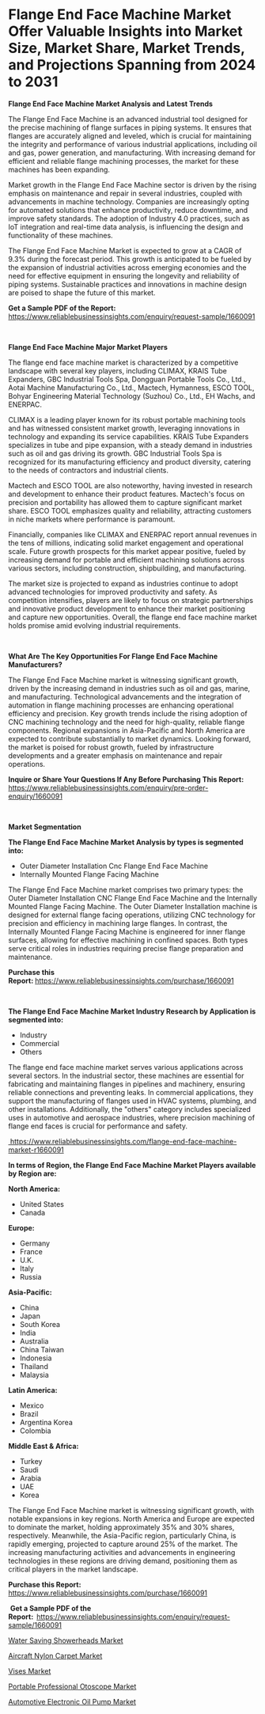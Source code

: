 <p><h1>Flange End Face Machine Market Offer Valuable Insights into Market Size, Market Share, Market Trends, and Projections Spanning from 2024 to 2031</h1></p><p><strong>Flange End Face Machine Market Analysis and Latest Trends</strong></p>
<p><p>The Flange End Face Machine is an advanced industrial tool designed for the precise machining of flange surfaces in piping systems. It ensures that flanges are accurately aligned and leveled, which is crucial for maintaining the integrity and performance of various industrial applications, including oil and gas, power generation, and manufacturing. With increasing demand for efficient and reliable flange machining processes, the market for these machines has been expanding.</p><p>Market growth in the Flange End Face Machine sector is driven by the rising emphasis on maintenance and repair in several industries, coupled with advancements in machine technology. Companies are increasingly opting for automated solutions that enhance productivity, reduce downtime, and improve safety standards. The adoption of Industry 4.0 practices, such as IoT integration and real-time data analysis, is influencing the design and functionality of these machines.</p><p>The Flange End Face Machine Market is expected to grow at a CAGR of 9.3% during the forecast period. This growth is anticipated to be fueled by the expansion of industrial activities across emerging economies and the need for effective equipment in ensuring the longevity and reliability of piping systems. Sustainable practices and innovations in machine design are poised to shape the future of this market.</p></p>
<p><strong>Get a Sample PDF of the Report:&nbsp;</strong> <a href="https://www.reliablebusinessinsights.com/enquiry/request-sample/1660091?utm_campaign=1138&utm_medium=2&utm_source=Github&utm_content=ia&utm_term=26102024&utm_id=flange-end-face-machine">https://www.reliablebusinessinsights.com/enquiry/request-sample/1660091</a></p>
<p>&nbsp;</p>
<p><strong>Flange End Face Machine Major Market Players</strong></p>
<p><p>The flange end face machine market is characterized by a competitive landscape with several key players, including CLIMAX, KRAIS Tube Expanders, GBC Industrial Tools Spa, Dongguan Portable Tools Co., Ltd., Aotai Machine Manufacturing Co., Ltd., Mactech, Hymanness, ESCO TOOL, Bohyar Engineering Material Technology (Suzhou) Co., Ltd., EH Wachs, and ENERPAC. </p><p>CLIMAX is a leading player known for its robust portable machining tools and has witnessed consistent market growth, leveraging innovations in technology and expanding its service capabilities. KRAIS Tube Expanders specializes in tube and pipe expansion, with a steady demand in industries such as oil and gas driving its growth. GBC Industrial Tools Spa is recognized for its manufacturing efficiency and product diversity, catering to the needs of contractors and industrial clients.</p><p>Mactech and ESCO TOOL are also noteworthy, having invested in research and development to enhance their product features. Mactech's focus on precision and portability has allowed them to capture significant market share. ESCO TOOL emphasizes quality and reliability, attracting customers in niche markets where performance is paramount.</p><p>Financially, companies like CLIMAX and ENERPAC report annual revenues in the tens of millions, indicating solid market engagement and operational scale. Future growth prospects for this market appear positive, fueled by increasing demand for portable and efficient machining solutions across various sectors, including construction, shipbuilding, and manufacturing.</p><p>The market size is projected to expand as industries continue to adopt advanced technologies for improved productivity and safety. As competition intensifies, players are likely to focus on strategic partnerships and innovative product development to enhance their market positioning and capture new opportunities. Overall, the flange end face machine market holds promise amid evolving industrial requirements.</p></p>
<p>&nbsp;</p>
<p><strong>What Are The Key Opportunities For Flange End Face Machine Manufacturers?</strong></p>
<p><p>The Flange End Face Machine market is witnessing significant growth, driven by the increasing demand in industries such as oil and gas, marine, and manufacturing. Technological advancements and the integration of automation in flange machining processes are enhancing operational efficiency and precision. Key growth trends include the rising adoption of CNC machining technology and the need for high-quality, reliable flange components. Regional expansions in Asia-Pacific and North America are expected to contribute substantially to market dynamics. Looking forward, the market is poised for robust growth, fueled by infrastructure developments and a greater emphasis on maintenance and repair operations.</p></p>
<p><strong>Inquire or Share Your Questions If Any Before Purchasing This Report:</strong> <a href="https://www.reliablebusinessinsights.com/enquiry/pre-order-enquiry/1660091?utm_campaign=1138&utm_medium=2&utm_source=Github&utm_content=ia&utm_term=26102024&utm_id=flange-end-face-machine">https://www.reliablebusinessinsights.com/enquiry/pre-order-enquiry/1660091</a></p>
<p>&nbsp;</p>
<p><strong>Market Segmentation</strong></p>
<p><strong>The Flange End Face Machine Market Analysis by types is segmented into:</strong></p>
<p><ul><li>Outer Diameter Installation Cnc Flange End Face Machine</li><li>Internally Mounted Flange Facing Machine</li></ul></p>
<p><p>The Flange End Face Machine market comprises two primary types: the Outer Diameter Installation CNC Flange End Face Machine and the Internally Mounted Flange Facing Machine. The Outer Diameter Installation machine is designed for external flange facing operations, utilizing CNC technology for precision and efficiency in machining large flanges. In contrast, the Internally Mounted Flange Facing Machine is engineered for inner flange surfaces, allowing for effective machining in confined spaces. Both types serve critical roles in industries requiring precise flange preparation and maintenance.</p></p>
<p><strong>Purchase this Report:&nbsp;</strong><a href="https://www.reliablebusinessinsights.com/purchase/1660091?utm_campaign=1138&utm_medium=2&utm_source=Github&utm_content=ia&utm_term=26102024&utm_id=flange-end-face-machine">https://www.reliablebusinessinsights.com/purchase/1660091</a></p>
<p>&nbsp;</p>
<p><strong>The Flange End Face Machine Market Industry Research by Application is segmented into:</strong></p>
<p><ul><li>Industry</li><li>Commercial</li><li>Others</li></ul></p>
<p><p>The flange end face machine market serves various applications across several sectors. In the industrial sector, these machines are essential for fabricating and maintaining flanges in pipelines and machinery, ensuring reliable connections and preventing leaks. In commercial applications, they support the manufacturing of flanges used in HVAC systems, plumbing, and other installations. Additionally, the "others" category includes specialized uses in automotive and aerospace industries, where precision machining of flange end faces is crucial for performance and safety.</p></p>
<p><a href="https://www.reliablebusinessinsights.com/flange-end-face-machine-market-r1660091?utm_campaign=1138&utm_medium=2&utm_source=Github&utm_content=ia&utm_term=26102024&utm_id=flange-end-face-machine">&nbsp;https://www.reliablebusinessinsights.com/flange-end-face-machine-market-r1660091</a></p>
<p><strong>In terms of Region, the Flange End Face Machine Market Players available by Region are:</strong></p>
<p>
    <p> <strong> North America: </strong>
        <ul>
            <li>United States</li>
            <li>Canada</li>
        </ul>
        </p> 
    <p> <strong> Europe: </strong>
        <ul>
            <li>Germany</li>
            <li>France</li>
            <li>U.K.</li>
            <li>Italy</li>
            <li>Russia</li>
        </ul>
        </p> 
    <p> <strong> Asia-Pacific: </strong>
        <ul>
            <li>China</li>
            <li>Japan</li>
            <li>South Korea</li>
            <li>India</li>
            <li>Australia</li>
            <li>China Taiwan</li>
            <li>Indonesia</li>
            <li>Thailand</li>
            <li>Malaysia</li>
        </ul>
        </p> 
    <p> <strong> Latin America: </strong>
        <ul>
            <li>Mexico</li>
            <li>Brazil</li>
            <li>Argentina Korea</li>
            <li>Colombia</li>
        </ul>
        </p> 
    <p> <strong> Middle East & Africa: </strong>
        <ul>
            <li>Turkey</li>
            <li>Saudi</li>
            <li>Arabia</li>
            <li>UAE</li>
            <li>Korea</li>
        </ul>
    </p>
    </p>
<p><p>The Flange End Face Machine market is witnessing significant growth, with notable expansions in key regions. North America and Europe are expected to dominate the market, holding approximately 35% and 30% shares, respectively. Meanwhile, the Asia-Pacific region, particularly China, is rapidly emerging, projected to capture around 25% of the market. The increasing manufacturing activities and advancements in engineering technologies in these regions are driving demand, positioning them as critical players in the market landscape.</p></p>
<p><strong>Purchase this Report: </strong><a href="https://www.reliablebusinessinsights.com/purchase/1660091?utm_campaign=1138&utm_medium=2&utm_source=Github&utm_content=ia&utm_term=26102024&utm_id=flange-end-face-machine">https://www.reliablebusinessinsights.com/purchase/1660091</a></p>
<p>&nbsp;<strong>Get a Sample PDF of the Report:&nbsp;&nbsp;</strong><a href="https://www.reliablebusinessinsights.com/enquiry/request-sample/1660091?utm_campaign=1138&utm_medium=2&utm_source=Github&utm_content=ia&utm_term=26102024&utm_id=flange-end-face-machine">https://www.reliablebusinessinsights.com/enquiry/request-sample/1660091</a></p>
<p><strong></strong></p>
<p><p><a href="https://issuu.com/reportprime-2/docs/water-saving-showerheads-market-siz_b76fbb7234c20b?utm_campaign=1138&utm_medium=2&utm_source=Github&utm_content=ia&utm_term=26102024&utm_id=flange-end-face-machine">Water Saving Showerheads Market</a></p><p><a href="https://github.com/khloet8sawender/Market-Research-Report-List-1/blob/main/aircraft-nylon-carpet-market.md?utm_campaign=1138&utm_medium=2&utm_source=Github&utm_content=ia&utm_term=26102024&utm_id=flange-end-face-machine">Aircraft Nylon Carpet Market</a></p><p><a href="https://issuu.com/reportprime-2/docs/vises-market-size-2030.pptx_2721ba0134fce2?utm_campaign=1138&utm_medium=2&utm_source=Github&utm_content=ia&utm_term=26102024&utm_id=flange-end-face-machine">Vises Market</a></p><p><a href="https://github.com/dave2as/Market-Research-Report-List-1/blob/main/portable-professional-otoscope-market.md?utm_campaign=1138&utm_medium=2&utm_source=Github&utm_content=ia&utm_term=26102024&utm_id=flange-end-face-machine">Portable Professional Otoscope Market</a></p><p><a href="https://www.linkedin.com/pulse/automotive-electronic-oil-pump-market-forecast-global-cyete?utm_campaign=1138&utm_medium=2&utm_source=Github&utm_content=ia&utm_term=26102024&utm_id=flange-end-face-machine">Automotive Electronic Oil Pump Market</a></p></p>